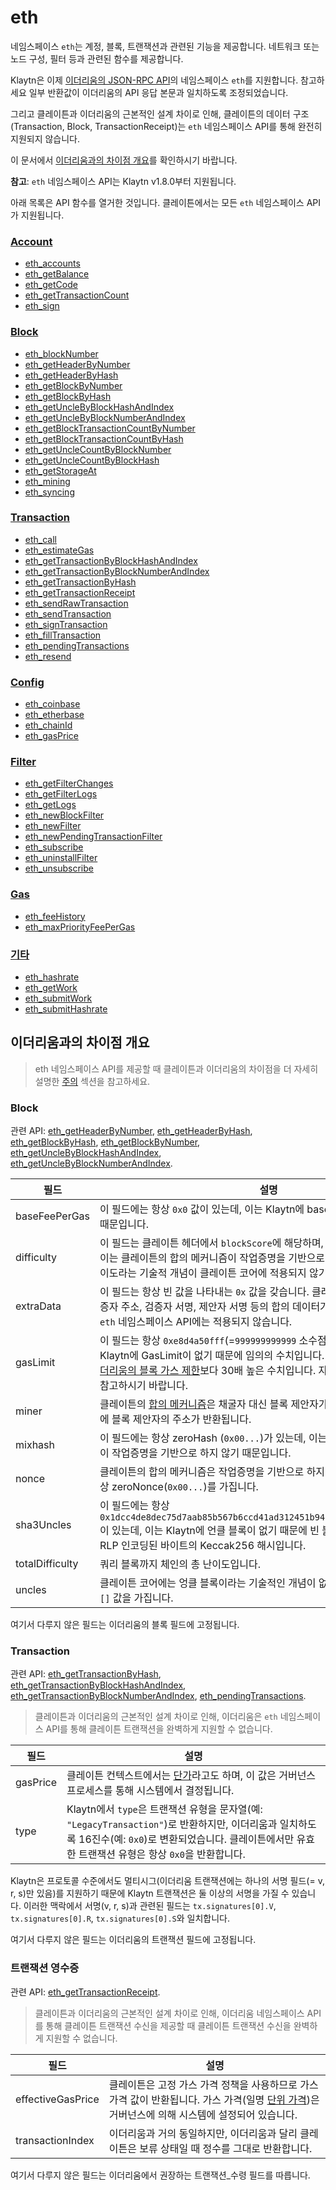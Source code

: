 # eth

네임스페이스 `eth`는 계정, 블록, 트랜잭션과 관련된 기능을 제공합니다.
네트워크 또는 노드 구성, 필터 등과 관련된 함수를 제공합니다.

Klaytn은 이제 [이더리움의 JSON-RPC API](https://eth.wiki/json-rpc/API)의 네임스페이스 `eth`를 지원합니다. 참고하세요
일부 반환값이 이더리움의 API 응답 본문과 일치하도록 조정되었습니다.

그리고 클레이튼과 이더리움의 근본적인 설계 차이로 인해,
클레이튼의 데이터 구조(Transaction, Block, TransactionReceipt)는 `eth` 네임스페이스 API를 통해 완전히 지원되지 않습니다.

이 문서에서 [이더리움과의 차이점 개요](#differences_overview_from_ethereum)를 확인하시기 바랍니다.

**참고**: `eth` 네임스페이스 API는 Klaytn v1.8.0부터 지원됩니다.

아래 목록은 API 함수를 열거한 것입니다. 클레이튼에서는 모든 `eth` 네임스페이스 API가 지원됩니다.

### [Account](./account.md) <a id="account"></a>
- [eth_accounts](./account.md#eth_accounts)
- [eth_getBalance](./account.md#eth_getbalance)
- [eth_getCode](./account.md#eth_getcode)
- [eth_getTransactionCount](./account.md#eth_gettransactioncount)
- [eth_sign](./account.md#eth_sign)

### [Block](./block.md) <a id="block"></a>
- [eth_blockNumber](./block.md#eth_blocknumber)
- [eth_getHeaderByNumber](./block.md#eth_getheaderbynumber)
- [eth_getHeaderByHash](./block.md#eth_getheaderbyhash)
- [eth_getBlockByNumber](./block.md#eth_getblockbynumber)
- [eth_getBlockByHash](./block.md#eth_getblockbyhash)
- [eth_getUncleByBlockHashAndIndex](./block.md#eth_getunclebyblockhashandindex)
- [eth_getUncleByBlockNumberAndIndex](./block.md#eth_getunclebyblocknumberandindex)
- [eth_getBlockTransactionCountByNumber](./block.md#eth_getblocktransactioncountbynumber)
- [eth_getBlockTransactionCountByHash](./block.md#eth_getblocktransactioncountbyhash)
- [eth_getUncleCountByBlockNumber](./block.md#eth_getunclecountbyblocknumber)
- [eth_getUncleCountByBlockHash](./block.md#eth_getunclecountbyblockhash)
- [eth_getStorageAt](./block.md#eth_getstorageat)
- [eth_mining](./block.md#eth_mining)
- [eth_syncing](./block.md#eth_syncing)


### [Transaction](./transaction.md) <a id="transaction"></a>
- [eth_call](./transaction.md#eth_call)
- [eth_estimateGas](./transaction.md#eth_estimategas)
- [eth_getTransactionByBlockHashAndIndex](./transaction.md#eth_gettransactionbyblockhashandindex)
- [eth_getTransactionByBlockNumberAndIndex](./transaction.md#eth_gettransactionbyblocknumberandindex)
- [eth_getTransactionByHash](./transaction.md#eth_gettransactionbyhash)
- [eth_getTransactionReceipt](./transaction.md#eth_gettransactionreceipt)
- [eth_sendRawTransaction](./transaction.md#eth_sendrawtransaction)
- [eth_sendTransaction](./transaction.md#eth_sendtransaction)
- [eth_signTransaction](./transaction.md#eth_signtransaction)
- [eth_fillTransaction](./transaction.md#eth_filltransaction)
- [eth_pendingTransactions](./transaction.md#eth_pendingtransactions)
- [eth_resend](./transaction.md#eth_resend)

### [Config](./config.md) <a id="configuration"></a>
- [eth_coinbase](./config.md#eth_coinbase)
- [eth_etherbase](./config.md#eth_etherbase)
- [eth_chainId](./config.md#eth_chainid)
- [eth_gasPrice](./config.md#eth_gasprice)


### [Filter](./filter.md) <a id="filter"></a>
- [eth_getFilterChanges](./filter.md#eth_getfilterchanges)
- [eth_getFilterLogs](./filter.md#eth_getfilterlogs)
- [eth_getLogs](./filter.md#eth_getlogs)
- [eth_newBlockFilter](./filter.md#eth_newblockfilter)
- [eth_newFilter](./filter.md#eth_newfilter)
- [eth_newPendingTransactionFilter](./filter.md#eth_newpendingtransactionfilter)
- [eth_subscribe](./filter.md#eth_subscribe)
- [eth_uninstallFilter](./filter.md#eth_uninstallfilter)
- [eth_unsubscribe](./filter.md#eth_unsubscribe)


### [Gas](./gas.md) <a id="gas"></a>
- [eth_feeHistory](./gas.md#eth_feehistory)
- [eth_maxPriorityFeePerGas](./gas.md#eth_maxpriorityfeepergas)

### [기타](./misc.md) <a id="miscellaneous"></a>
- [eth_hashrate](./misc.md#eth_hashrate)
- [eth_getWork](./misc.md#eth_getwork)
- [eth_submitWork](./misc.md#eth_submitwork)
- [eth_submitHashrate](./misc.md#eth_submithashrate)

## 이더리움과의 차이점 개요 <a id="differences_overview_from_ethereum"></a>

> eth 네임스페이스 API를 제공할 때 클레이튼과 이더리움의 차이점을 더 자세히 설명한 [주의](./caution.md) 섹션을 참고하세요.

### Block <a id="block"></a>

관련 API: [eth_getHeaderByNumber](./block.md#eth_getHeaderByNumber), [eth_getHeaderByHash](./block.md#eth_getHeaderByHash), [eth_getBlockByHash](./block.md#eth_getBlockByHash), [eth_getBlockByNumber](./block.md#eth_getBlockByNumber), [eth_getUncleByBlockHashAndIndex](./block.md#eth_getUncleByBlockHashAndIndex), [eth_getUncleByBlockNumberAndIndex](./block.md#eth_getUncleByBlockNumberAndIndex).

| 필드 | 설명 |
|-----------------|-------------------------------------------------------------------------------------------------------------------------------------------------------------------------------------------------------------------------------------------------------------------------------------------------------------------------------------------------------------------------------------------------------------------------------------|
| baseFeePerGas | 이 필드에는 항상 `0x0` 값이 있는데, 이는 Klaytn에 baseFeePerGas 체계가 없기 때문입니다.                                                                                                                                                                                                                                                                                                                                          |
| difficulty | 이 필드는 클레이튼 헤더에서 `blockScore`에 해당하며, `0x1`로 고정되어 있습니다. 이는 클레이튼의 합의 메커니즘이 작업증명을 기반으로 하지 않기 때문에 블록 난이도라는 기술적 개념이 클레이튼 코어에 적용되지 않기 때문입니다.                                                                                                                                                                                      |
| extraData | 이 필드는 항상 빈 값을 나타내는 `0x` 값을 갖습니다. 클레이튼의 `extraData`에는 검증자 주소, 검증자 서명, 제안자 서명 등의 합의 데이터가 포함되어 있기 때문에 `eth` 네임스페이스 API에는 적용되지 않습니다.                                                                                                                                                                      |
| gasLimit | 이 필드는 항상 `0xe8d4a50fff`(=`999999999999` 소수점)의 값을 가지며, 이는 Klaytn에 GasLimit이 없기 때문에 임의의 수치입니다. 이 수치는 작성 시점에 [이더리움의 블록 가스 제한](https://ethereum.org/en/developers/docs/gas/#block-size)보다 30배 높은 수치입니다. 자세한 내용은 [연산 비용](../../../learn/computation/computation-cost.md)을 참고하시기 바랍니다.        |
| miner | 클레이튼의 [합의 메커니즘](../../../learn/consensus-mechanism.md)은 채굴자 대신 블록 제안자가 있는 [PBFT](../../../learn/consensus-mechanism.md#pbft-practical-byzantine-fault-tolerance)이므로 이 필드에 블록 제안자의 주소가 반환됩니다.                                                                                                                                             |
| mixhash | 이 필드에는 항상 zeroHash (`0x00...`)가 있는데, 이는 Klaytn의 합의 메커니즘이 작업증명을 기반으로 하지 않기 때문입니다.                                                                                                                                                                                                                                                                                                                                |
| nonce | 클레이튼의 합의 메커니즘은 작업증명을 기반으로 하지 않기 때문에 이 필드는 항상 zeroNonce(`0x00...`)를 가집니다.                                                                                                                                                                                                                                                                                                                               |
| sha3Uncles | 이 필드에는 항상 `0x1dcc4de8dec75d7aab85b567b6ccd41ad312451b948a7413f0a142fd40d49347`이 있는데, 이는 Klaytn에 언클 블록이 없기 때문에 빈 블록 헤더가 포함된 목록의 RLP 인코딩된 바이트의 Keccak256 해시입니다.                                                                                                                                                                                            |
| totalDifficulty | 쿼리 블록까지 체인의 총 난이도입니다.                                                                                                                                                                                                                                                                                                                                                                         |
| uncles | 클레이튼 코어에는 엉클 블록이라는 기술적인 개념이 없기 때문에 이 필드는 항상 `[]` 값을 가집니다.                                                                                                                                                                                                                                                                                                                          |

여기서 다루지 않은 필드는 이더리움의 블록 필드에 고정됩니다.

### Transaction <a id="transaction"></a>

관련 API: [eth_getTransactionByHash](./transaction.md#eth_getTransactionByHash), [eth_getTransactionByBlockHashAndIndex](./transaction.md#eth_getTransactionByBlockHashAndIndex), [eth_getTransactionByBlockNumberAndIndex](./transaction.md#eth_getTransactionByBlockNumberAndIndex), [eth_pendingTransactions](./transaction.md#eth_pendingTransactions).

> 클레이튼과 이더리움의 근본적인 설계 차이로 인해,
> 이더리움은 `eth` 네임스페이스 API를 통해 클레이튼 트랜잭션을 완벽하게 지원할 수 없습니다.

| 필드 | 설명 |
|----------|--------------------------------------------------------------------------------------------------------------------------------------------------------------------------------------------------------------------------------------|
| gasPrice | 클레이튼 컨텍스트에서는 [단가](../../../learn/transaction-fees.md#unit-price)라고도 하며, 이 값은 거버넌스 프로세스를 통해 시스템에서 결정됩니다.                                         |
| type | Klaytn에서 `type`은 트랜잭션 유형을 문자열(예: `"LegacyTransaction"`)로 반환하지만, 이더리움과 일치하도록 16진수(예: `0x0`)로 변환되었습니다. 클레이튼에서만 유효한 트랜잭션 유형은 항상 `0x0`을 반환합니다. |

Klaytn은 프로토콜 수준에서도 멀티시그(이더리움 트랜잭션에는 하나의 서명 필드(= v, r, s)만 있음)를 지원하기 때문에 Klaytn 트랜잭션은 둘 이상의 서명을 가질 수 있습니다.
이러한 맥락에서 서명(v, r, s)과 관련된 필드는 `tx.signatures[0].V`, `tx.signatures[0].R`, `tx.signatures[0].S`와 일치합니다.

여기서 다루지 않은 필드는 이더리움의 트랜잭션 필드에 고정됩니다.

### 트랜잭션 영수증 <a id="transaction_receipt"></a>

관련 API: [eth_getTransactionReceipt](./transaction.md#eth_getTransactionReceipt).

> 클레이튼과 이더리움의 근본적인 설계 차이로 인해,
> 이더리움 네임스페이스 API를 통해 클레이튼 트랜잭션 수신을 제공할 때 클레이튼 트랜잭션 수신을 완벽하게 지원할 수 없습니다.
 
| 필드 | 설명 |
|-------------------|----------------------------------------------------------------------------------------------------------------------------------------------------------------------------------------------------------------------------------|
| effectiveGasPrice | 클레이튼은 고정 가스 가격 정책을 사용하므로 가스 가격 값이 반환됩니다. 가스 가격(일명 [단위 가격](../../../learn/transaction-fees.md#unit-price))은 거버넌스에 의해 시스템에 설정되어 있습니다.   |
| transactionIndex  | 이더리움과 거의 동일하지만, 이더리움과 달리 클레이튼은 보류 상태일 때 정수를 그대로 반환합니다.                                                                                                                                 |

여기서 다루지 않은 필드는 이더리움에서 권장하는 트랜잭션_수령 필드를 따릅니다.
